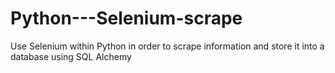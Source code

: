 # Python---Selenium-scrape
Use Selenium within Python in order to scrape information and store it into a database using SQL Alchemy
